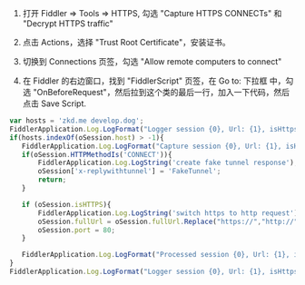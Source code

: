 1. 打开 Fiddler => Tools => HTTPS, 勾选 "Capture HTTPS CONNECTs" 和 "Decrypt HTTPS traffic"

2. 点击 Actions，选择 "Trust Root Certificate"，安装证书。 

3. 切换到 Connections 页签，勾选 "Allow remote computers to connect"

4. 在 Fiddler 的右边窗口，找到 "FiddlerScript" 页签，在 Go to: 下拉框 中，勾选 "OnBeforeRequest"，然后拉到这个类的最后一行，加入一下代码，然后点击 Save Script.

``` js
var hosts = 'zkd.me develop.dog';
FiddlerApplication.Log.LogFormat("Logger session {0}, Url: {1}, isHttps: {2}, port: {3}", oSession.id, oSession.fullUrl, oSession.isHTTPS, oSession.port);
if(hosts.indexOf(oSession.host) > -1){
   FiddlerApplication.Log.LogFormat("Capture session {0}, Url: {1}, isHttps: {2}, port: {3}", oSession.id, oSession.fullUrl, oSession.isHTTPS, oSession.port);
   if(oSession.HTTPMethodIs('CONNECT')){
       FiddlerApplication.Log.LogString('create fake tunnel response');
       oSession['x-replywithtunnel'] = 'FakeTunnel';
       return;
   }

   if (oSession.isHTTPS){
       FiddlerApplication.Log.LogString('switch https to http request');
       oSession.fullUrl = oSession.fullUrl.Replace("https://","http://");
       oSession.port = 80;
   }   

   FiddlerApplication.Log.LogFormat("Processed session {0}, Url: {1}, isHttps: {2}, port: {3}", oSession.id, oSession.fullUrl, oSession.isHTTPS, oSession.port);
}
FiddlerApplication.Log.LogFormat("Logger session {0}, Url: {1}, isHttps: {2}, port: {3}", oSession.id, oSession.fullUrl, oSession.isHTTPS, oSession.port);
```